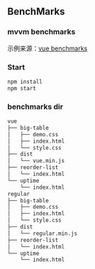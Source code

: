 ## BenchMarks

### mvvm benchmarks

示例来源：[vue benchmarks](https://github.com/vuejs/vue/tree/dev/benchmarks)
### Start

```bash
npm install
npm start
```

### benchmarks dir

```bash
vue
├── big-table
│   ├── demo.css
│   ├── index.html
│   └── style.css
├── dist
│   └── vue.min.js
├── reorder-list
│   └── index.html
└── uptime
    └── index.html
regular
├── big-table
│   ├── demo.css
│   ├── index.html
│   └── style.css
├── dist
│   └── regular.min.js
├── reorder-list
│   └── index.html
└── uptime
    └── index.html
```
